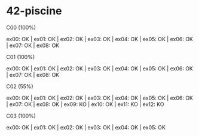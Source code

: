 # 42-piscine
C00 (100%)

ex00: OK | ex01: OK | ex02: OK | ex03: OK | ex04: OK | ex05: OK | ex06: OK | ex07: OK | ex08: OK



C01 (100%)

ex00: OK | ex01: OK | ex02: OK | ex03: OK | ex04: OK | ex05: OK | ex06: OK | ex07: OK | ex08: OK


C02 (55%)

ex00: OK | ex01: OK | ex02: OK | ex03: OK | ex04: OK | ex05: OK | ex06: OK | ex07: OK | ex08: OK | ex09: KO | ex10: OK | ex11: KO | ex12: KO


C03 (100%)

ex00: OK | ex01: OK | ex02: OK | ex03: OK | ex04: OK | ex05: OK
